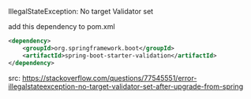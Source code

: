 IllegalStateException: No target Validator set 

add this dependency to pom.xml

```xml
<dependency>
    <groupId>org.springframework.boot</groupId>
    <artifactId>spring-boot-starter-validation</artifactId>
</dependency>
```

src: https://stackoverflow.com/questions/77545551/error-illegalstateexception-no-target-validator-set-after-upgrade-from-spring